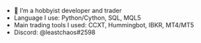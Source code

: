 - 🌱 I’m a hobbyist developer and trader
- Language I use: Python/Cython, SQL, MQL5
- Main trading tools I used: CCXT, Hummingbot, IBKR, MT4/MT5
- Discord: @leastchaos#2598
<!---
leastchaos/leastchaos is a ✨ special ✨ repository because its `README.md` (this file) appears on your GitHub profile.
You can click the Preview link to take a look at your changes.
--->
